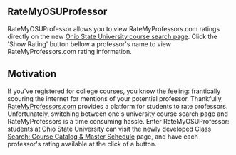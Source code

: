 ## RateMyOSUProfessor

RateMyOSUProfessor allows you to view RateMyProfessors.com ratings directly on the new [Ohio State University course search page](https://classes.osu.edu/class-search/#/). Click the 'Show Rating' button bellow a professor's name to view RateMyProfessors.com rating information.

## Motivation

If you've registered for college courses, you know the feeling: frantically scouring the internet for mentions of your potential professor. Thankfully, [RateMyProfessors.com](https://www.ratemyprofessors..com) provides a platform for students to rate professors. Unfortunately, switching between one's university course search page and  RateMyProfessors is a time consuming hassle. Enter RateMyOSUProfessor: students at Ohio State University can visit the newly developed [Class Search: Course Catalog & Master Schedule](https://classes.osu.edu/class-search/#/) page, and have each professor's rating available at the click of a button. 
